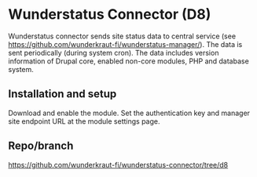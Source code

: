 # Wunderstatus Connector (D8)

Wunderstatus connector sends site status data to central service (see
https://github.com/wunderkraut-fi/wunderstatus-manager/). The data is sent
periodically (during system cron). The data includes version information of
Drupal core, enabled non-core modules, PHP and database system.

## Installation and setup

Download and enable the module. Set the authentication key and manager site
endpoint URL at the module settings page.

## Repo/branch

https://github.com/wunderkraut-fi/wunderstatus-connector/tree/d8
